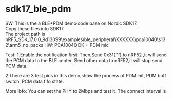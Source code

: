 # sdk17_ble_pdm 
SW: 
This is the a BLE+PDM demo code base on Nordic SDK17.  
Copy these files into SDK17.  
The project path is nRF5_SDK_17.0.0_9d13099\examples\ble_peripheral\XXXXXX\pca10040\s132\arm5_no_packs 
HW: 
PCA10040 DK + PDM mic   
 
Test: 
1.Enable the notification first. 
Then,Send 0x31('1') to nRF52 ,it will send the PCM data to the BLE center. 
Send other data to nRF52,it will stop send PCM data.
 
2.There are 3 test pins in this demo,show the process of  PDM init, PDM buff switch, PCM data fifo state. 
 
  
More ibfo: 
You can set the PHY to 2Mbps and test it.
The connect interval is 
